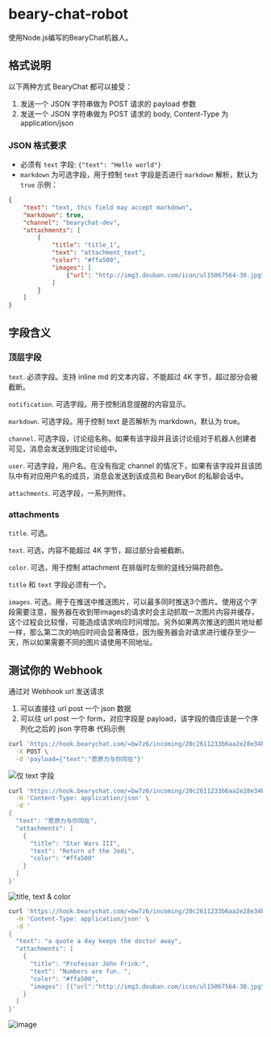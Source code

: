 # beary-chat-robot

使用Node.js编写的BearyChat机器人。

## 格式说明
以下两种方式 BearyChat 都可以接受：

1. 发送一个 JSON 字符串做为 POST 请求的 payload 参数
2. 发送一个 JSON 字符串做为 POST 请求的 body, Content-Type 为 application/json

### JSON 格式要求

 - 必须有 `text` 字段: `{"text": "Hello world"}`
 - `markdown` 为可选字段，用于控制 `text` 字段是否进行 `markdown` 解析，默认为 `true`
示例：

```json
{
    "text": "text, this field may accept markdown",
    "markdown": true,
    "channel": "bearychat-dev",
    "attachments": [
        {
            "title": "title_1",
            "text": "attachment_text",
            "color": "#ffa500",
            "images": [
                {"url": "http://img3.douban.com/icon/ul15067564-30.jpg"}
            ]
        }
    ]
}
```

## 字段含义

### 顶层字段

`text`. 必须字段。支持 inline md 的文本内容，不能超过 4K 字节，超过部分会被截断。

`notification`. 可选字段。用于控制消息提醒的内容显示。

`markdown`. 可选字段。用于控制 text 是否解析为 markdown，默认为 true。

`channel`. 可选字段，讨论组名称。如果有该字段并且该讨论组对于机器人创建者可见，消息会发送到指定讨论组中。

`user`. 可选字段，用户名。在没有指定 channel 的情况下，如果有该字段并且该团队中有对应用户名的成员，消息会发送到该成员和 BearyBot 的私聊会话中。

`attachments`. 可选字段，一系列附件。

### attachments
`title`. 可选。

`text`. 可选，内容不能超过 4K 字节，超过部分会被截断。

`color`. 可选，用于控制 attachment 在排版时左侧的竖线分隔符颜色。

`title` 和 `text` 字段必须有一个。

`images`. 可选。用于在推送中推送图片，可以最多同时推送3个图片。使用这个字段需要注意，服务器在收到带images的请求时会主动抓取一次图片内容并缓存，这个过程会比较慢，可能造成请求响应时间增加。另外如果两次推送的图片地址都一样，那么第二次的响应时间会显著降低，因为服务器会对请求进行缓存至少一天，所以如果需要不同的图片请使用不同地址。

## 测试你的 Webhook

通过对 Webhook url 发送请求

1. 可以直接往 url post 一个 json 数据
2. 可以往 url post 一个 form，对应字段是 payload，该字段的值应该是一个序列化之后的 json 字符串
代码示例

```bash
curl 'https://hook.bearychat.com/=bw7z6/incoming/20c2611233b6aa2e28e34b8703a58bbe' \
  -X POST \
  -d 'payload={"text":"愿原力与你同在"}'
```

![仅 text 字段](https://auto601.bearychat.com/tutorials/image/incoming_r2d2_1.png)

```bash
curl 'https://hook.bearychat.com/=bw7z6/incoming/20c2611233b6aa2e28e34b8703a58bbe' \
  -H 'Content-Type: application/json' \
  -d '
{
  "text": "愿原力与你同在",
  "attachments": [
    {
      "title": "Star Wars III",
      "text": "Return of the Jedi",
      "color": "#ffa500"
    }
  ]
}'
```

![title, text & color](https://auto601.bearychat.com/tutorials/image/incoming_r2d2_2.png)

```bash
curl 'https://hook.bearychat.com/=bw7z6/incoming/20c2611233b6aa2e28e34b8703a58bbe' \
  -H 'Content-Type: application/json' \
  -d '
{
  "text": "a quote a day keeps the doctor away",
  "attachments": [
    {
      "title": "Professor John Frink:",
      "text": "Numbers are fun. ",
      "color": "#ffa500",
      "images": [{"url":"http://img3.douban.com/icon/ul15067564-30.jpg"}]
    }
  ]
}'
```

![image](https://auto601.bearychat.com/tutorials/image/incoming_prof_frink.png)